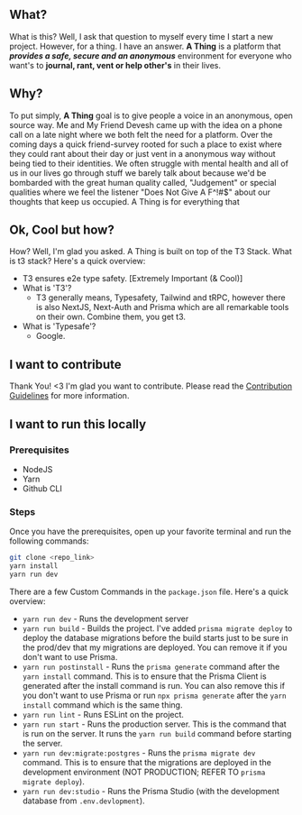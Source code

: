 [contributing]: ./CONTRIBUTING.md

## What?

What is this? Well, I ask that question to myself every time I start a new project. However, for a thing. I have an answer. **A Thing** is a platform that __*provides a safe, secure and an anonymous*__ environment for everyone who want's to **journal, rant, vent or help other's** in their lives.

## Why?

To put simply, **A Thing** goal is to give people a voice in an anonymous, open source way. Me and My Friend Devesh came up with the idea on a phone call on a late night where we both felt the need for a platform. Over the coming days a quick friend-survey rooted for such a place to exist where they could rant about their day or just vent in a anonymous way without being tied to their identities. We often struggle with mental health and all of us in our lives go through stuff we barely talk about because we'd be bombarded with the great human quality called, "Judgement" or special qualities where we feel the listener "Does Not Give A F^!#$" about our thoughts that keep us occupied. A Thing is for everything that 

## Ok, Cool but how?

How? Well, I'm glad you asked. A Thing is built on top of the T3 Stack. What is t3 stack? Here's a quick overview:
- T3 ensures e2e type safety. [Extremely Important (& Cool)]
- What is 'T3'?
  - T3 generally means, Typesafety, Tailwind and tRPC, however there is also NextJS, Next-Auth and Prisma which are all remarkable tools on their own. Combine them, you get t3.
- What is 'Typesafe'?
  - Google.

## I want to contribute

Thank You! <3 I'm glad you want to contribute. Please read the [Contribution Guidelines][contributing] for more information.


## I want to run this locally

### Prerequisites

- NodeJS
- Yarn
- Github CLI

### Steps

Once you have the prerequisites, open up your favorite terminal and run the following commands:

```bash
git clone <repo_link>
yarn install
yarn run dev
```

There are a few Custom Commands in the `package.json` file. Here's a quick overview:

- `yarn run dev` - Runs the development server
- `yarn run build` - Builds the project. I've added `prisma migrate deploy` to deploy the database migrations before the build starts just to be sure in the prod/dev that my migrations are deployed. You can remove it if you don't want to use Prisma.
- `yarn run postinstall` - Runs the `prisma generate` command after the `yarn install` command. This is to ensure that the Prisma Client is generated after the install command is run. You can also remove this if you don't want to use Prisma or run `npx prisma generate` after the `yarn install` command which is the same thing.
- `yarn run lint` - Runs ESLint on the project.
- `yarn run start` - Runs the production server. This is the command that is run on the server. It runs the `yarn run build` command before starting the server.
- `yarn run dev:migrate:postgres` - Runs the `prisma migrate dev` command. This is to ensure that the migrations are deployed in the development environment (NOT PRODUCTION; REFER TO `prisma migrate deploy`).
- `yarn run dev:studio` - Runs the Prisma Studio (with the development database from `.env.devlopment`).